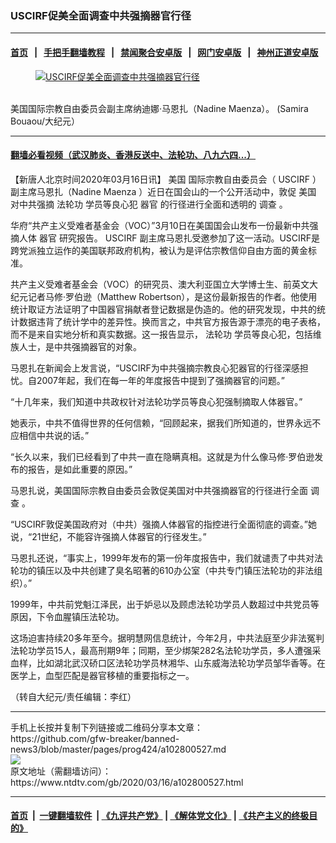 ### USCIRF促美全面调查中共强摘器官行径
------------------------

#### [首页](https://github.com/gfw-breaker/banned-news3/blob/master/README.md) &nbsp;&nbsp;|&nbsp;&nbsp; [手把手翻墙教程](https://github.com/gfw-breaker/guides/wiki) &nbsp;&nbsp;|&nbsp;&nbsp; [禁闻聚合安卓版](https://github.com/gfw-breaker/bn-android) &nbsp;&nbsp;|&nbsp;&nbsp; [网门安卓版](https://github.com/oGate2/oGate) &nbsp;&nbsp;|&nbsp;&nbsp; [神州正道安卓版](https://github.com/SzzdOgate/update) 



<div><div class="featured_image">
 <a href="https://i.ntdtv.com/assets/uploads/2020/03/200315191749100699-600x400.jpg" target="_blank">
  <figure>
   <img alt="USCIRF促美全面调查中共强摘器官行径" src="https://i.ntdtv.com/assets/uploads/2020/03/200315191749100699-600x400-800x450.jpg"/>
  </figure><br/>
 </a>
 <span class="caption">
  美国国际宗教自由委员会副主席纳迪娜‧马恩扎（Nadine Maenza）。 (Samira Bouaou/大纪元）
 </span>
</div>
</div><hr/>

#### [翻墙必看视频（武汉肺炎、香港反送中、法轮功、八九六四...）](https://github.com/gfw-breaker/banned-news3/blob/master/pages/link3.md)

<div><div class="post_content" itemprop="articleBody">
 <p>
  【新唐人北京时间2020年03月16日讯】
  <ok href="https://www.ntdtv.com/gb/美国.htm">
   美国
  </ok>
  国际宗教自由委员会（
  <ok href="https://www.ntdtv.com/gb/uscirf.htm">
   USCIRF
  </ok>
  ）副主席马恩扎（Nadine Maenza ）近日在国会山的一个公开活动中，敦促
  <ok href="https://www.ntdtv.com/gb/美国.htm">
   美国
  </ok>
  对中共强摘
  <ok href="https://www.ntdtv.com/gb/法轮功.htm">
   法轮功
  </ok>
  学员等良心犯
  <ok href="https://www.ntdtv.com/gb/器官.htm">
   器官
  </ok>
  的行径进行全面和透明的
  <ok href="https://www.ntdtv.com/gb/调查.htm">
   调查
  </ok>
  。
 </p>
 <p>
  华府“共产主义受难者基金会（VOC）”3月10日在美国国会山发布一份最新中共强摘人体
  <ok href="https://www.ntdtv.com/gb/器官.htm">
   器官
  </ok>
  研究报告。
  <ok href="https://www.ntdtv.com/gb/uscirf.htm">
   USCIRF
  </ok>
  副主席马恩扎受邀参加了这一活动。USCIRF是跨党派独立运作的美国联邦政府机构，被认为是评估宗教信仰自由方面的黄金标准。
 </p>
 <p>
  共产主义受难者基金会（VOC）的研究员、澳大利亚国立大学博士生、前英文大纪元记者马修‧罗伯逊（Matthew Robertson），是这份最新报告的作者。他使用统计取证方法证明了中国器官捐献者登记数据是伪造的。他的研究发现，中共的统计数据违背了统计学中的差异性。换而言之，中共官方报告源于漂亮的电子表格，而不是来自实地分析和真实数据。这一报告显示，
  <ok href="https://www.ntdtv.com/gb/法轮功.htm">
   法轮功
  </ok>
  学员等良心犯，包括维族人士，是中共强摘器官的对象。
 </p>
 <p>
  马恩扎在新闻会上发言说，“USCIRF为中共强摘宗教良心犯器官的行径深感担忧。自2007年起，我们在每一年的年度报告中提到了强摘器官的问题。”
 </p>
 <p>
  “十几年来，我们知道中共政权针对法轮功学员等良心犯强制摘取人体器官。”
 </p>
 <p>
  她表示，中共不值得世界的任何信赖，“回顾起来，据我们所知道的，世界永远不应相信中共说的话。”
 </p>
 <p>
  “长久以来，我们已经看到了中共一直在隐瞒真相。这就是为什么像马修‧罗伯逊发布的报告，是如此重要的原因。”
 </p>
 <p>
  马恩扎说，美国国际宗教自由委员会敦促美国对中共强摘器官的行径进行全面
  <ok href="https://www.ntdtv.com/gb/调查.htm">
   调查
  </ok>
  。
 </p>
 <p>
  “USCIRF敦促美国政府对（中共）强摘人体器官的指控进行全面彻底的调查。”她说，“21世纪，不能容许强摘人体器官的行径发生。”
 </p>
 <p>
  马恩扎还说，“事实上，1999年发布的第一份年度报告中，我们就谴责了中共对法轮功的镇压以及中共创建了臭名昭著的610办公室（中共专门镇压法轮功的非法组织）。”
 </p>
 <p>
  1999年，中共前党魁江泽民，出于妒忌以及顾虑法轮功学员人数超过中共党员等原因，下令血腥镇压法轮功。
 </p>
 <p>
  这场迫害持续20多年至今。据明慧网信息统计，今年2月，中共法庭至少非法冤判法轮功学员15人，最高刑期9年；同期，至少绑架282名法轮功学员，多人遭强采血样，比如湖北武汉硚口区法轮功学员林湘华、山东威海法轮功学员邹华香等。在医学上，血型匹配是器官移植的重要指标之一。
 </p>
 <p>
  （转自大纪元/责任编辑：李红）
 </p>
 <div class="single_ad">
 </div>
</div>
</div>
<hr/>
手机上长按并复制下列链接或二维码分享本文章：<br/>
https://github.com/gfw-breaker/banned-news3/blob/master/pages/prog424/a102800527.md <br/>
<a href='https://github.com/gfw-breaker/banned-news3/blob/master/pages/prog424/a102800527.md'><img src='https://github.com/gfw-breaker/banned-news3/blob/master/pages/prog424/a102800527.md.png'/></a> <br/>
原文地址（需翻墙访问）：https://www.ntdtv.com/gb/2020/03/16/a102800527.html


------------------------
#### [首页](https://github.com/gfw-breaker/banned-news3/blob/master/README.md) &nbsp;|&nbsp; [一键翻墙软件](https://github.com/gfw-breaker/nogfw/blob/master/README.md) &nbsp;| [《九评共产党》](https://github.com/gfw-breaker/9ping.md/blob/master/README.md#九评之一评共产党是什么) | [《解体党文化》](https://github.com/gfw-breaker/jtdwh.md/blob/master/README.md) | [《共产主义的终极目的》](https://github.com/gfw-breaker/gczydzjmd.md/blob/master/README.md)


<img src='http://gfw-breaker.win/banned-news3/pages/prog424/a102800527.md' width='0px' height='0px'/>